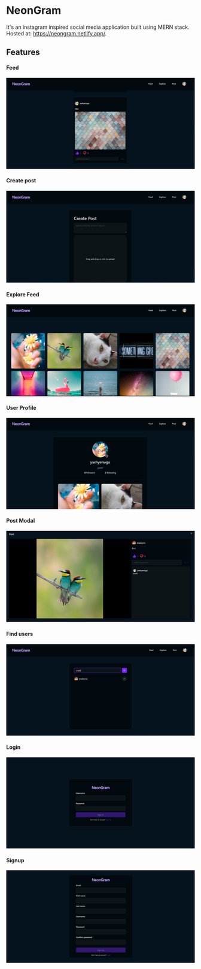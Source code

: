# NeonGram

It's an instagram inspired social media application built using MERN stack.  
Hosted at: https://neongram.netlify.app/.

## Features
#### Feed
<img src="assets/feed.png">

#### Create post
<img src="assets/create.png">

#### Explore Feed
<img src="assets/explore.png">

#### User Profile
<img src="assets/profile.png">

#### Post Modal
<img src="assets/modal.png">


#### Find users
<img src="assets/find.png">

#### Login
<img src="assets/login.png">

#### Signup
<img src="assets/signup.png">